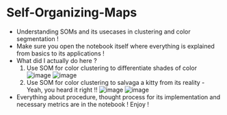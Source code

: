 # Self-Organizing-Maps
- Understanding SOMs and its usecases in clustering and color segmentation !
- Make sure you open the notebook itself where everything is explained from basics to its applications !
- What did I actually do here ?
  1. Use SOM for color clustering to differentiate shades of color
     ![image](https://github.com/Lunatico97/Self-Organizing-Maps/assets/60886553/b5575176-56f4-4d42-94e6-d65e6ed48ab7)
     ![image](https://github.com/Lunatico97/Self-Organizing-Maps/assets/60886553/819f7478-5751-43cb-8f08-19f09f205595)
  2. Use SOM for color clustering to salvaga a kitty from its reality - Yeah, you heard it right !!
     ![image](https://github.com/Lunatico97/Self-Organizing-Maps/assets/60886553/38db5ca2-3ee5-4a06-9895-3af566ad8a6b)
     ![image](https://github.com/Lunatico97/Self-Organizing-Maps/assets/60886553/5f5c56d0-bd0e-4d84-b601-134d85a91665)
- Everything about procedure, thought process for its implementation and necessary metrics are in the notebook ! Enjoy !

     

     



